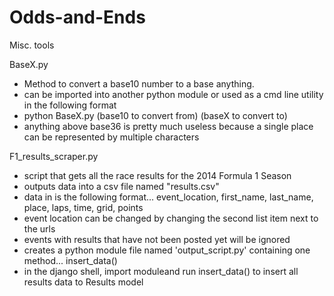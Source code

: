 Odds-and-Ends
=============

Misc. tools


BaseX.py
- Method to convert a base10 number to a base anything.
- can be imported into another python module or used as a cmd line utility in the following format
- python BaseX.py (base10 to convert from) (baseX to convert to)
- anything above base36 is pretty much useless because a single place can be represented by multiple characters



F1_results_scraper.py
- script that gets all the race results for the 2014 Formula 1 Season
- outputs data into a csv file named "results.csv" 
- data in is the following format... event_location, first_name, last_name, place, laps, time, grid, points
- event location can be changed by changing the second list item next to the urls
- events with results that have not been posted yet will be ignored
- creates a python module file named 'output_script.py' containing one method... insert_data()
- in the django shell, import moduleand run insert_data() to insert all results data to Results model
